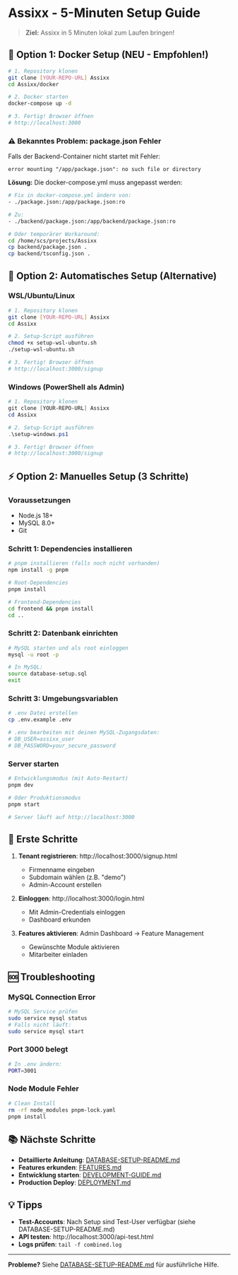 # Assixx - 5-Minuten Setup Guide

> **Ziel:** Assixx in 5 Minuten lokal zum Laufen bringen!

## 🐳 Option 1: Docker Setup (NEU - Empfohlen!)

```bash
# 1. Repository klonen
git clone [YOUR-REPO-URL] Assixx
cd Assixx/docker

# 2. Docker starten
docker-compose up -d

# 3. Fertig! Browser öffnen
# http://localhost:3000
```

### ⚠️ Bekanntes Problem: package.json Fehler

Falls der Backend-Container nicht startet mit Fehler:

```
error mounting "/app/package.json": no such file or directory
```

**Lösung:** Die docker-compose.yml muss angepasst werden:

```bash
# Fix in docker-compose.yml ändern von:
- ./package.json:/app/package.json:ro

# Zu:
- ./backend/package.json:/app/backend/package.json:ro

# Oder temporärer Workaround:
cd /home/scs/projects/Assixx
cp backend/package.json .
cp backend/tsconfig.json .
```

## 🚀 Option 2: Automatisches Setup (Alternative)

### WSL/Ubuntu/Linux

```bash
# 1. Repository klonen
git clone [YOUR-REPO-URL] Assixx
cd Assixx

# 2. Setup-Script ausführen
chmod +x setup-wsl-ubuntu.sh
./setup-wsl-ubuntu.sh

# 3. Fertig! Browser öffnen
# http://localhost:3000/signup
```

### Windows (PowerShell als Admin)

```powershell
# 1. Repository klonen
git clone [YOUR-REPO-URL] Assixx
cd Assixx

# 2. Setup-Script ausführen
.\setup-windows.ps1

# 3. Fertig! Browser öffnen
# http://localhost:3000/signup
```

## ⚡ Option 2: Manuelles Setup (3 Schritte)

### Voraussetzungen

- Node.js 18+
- MySQL 8.0+
- Git

### Schritt 1: Dependencies installieren

```bash
# pnpm installieren (falls noch nicht vorhanden)
npm install -g pnpm

# Root-Dependencies
pnpm install

# Frontend-Dependencies
cd frontend && pnpm install
cd ..
```

### Schritt 2: Datenbank einrichten

```bash
# MySQL starten und als root einloggen
mysql -u root -p

# In MySQL:
source database-setup.sql
exit
```

### Schritt 3: Umgebungsvariablen

```bash
# .env Datei erstellen
cp .env.example .env

# .env bearbeiten mit deinen MySQL-Zugangsdaten:
# DB_USER=assixx_user
# DB_PASSWORD=your_secure_password
```

### Server starten

```bash
# Entwicklungsmodus (mit Auto-Restart)
pnpm dev

# Oder Produktionsmodus
pnpm start

# Server läuft auf http://localhost:3000
```

## 🎯 Erste Schritte

1. **Tenant registrieren**: http://localhost:3000/signup.html

   - Firmenname eingeben
   - Subdomain wählen (z.B. "demo")
   - Admin-Account erstellen

2. **Einloggen**: http://localhost:3000/login.html

   - Mit Admin-Credentials einloggen
   - Dashboard erkunden

3. **Features aktivieren**: Admin Dashboard → Feature Management
   - Gewünschte Module aktivieren
   - Mitarbeiter einladen

## 🆘 Troubleshooting

### MySQL Connection Error

```bash
# MySQL Service prüfen
sudo service mysql status
# Falls nicht läuft:
sudo service mysql start
```

### Port 3000 belegt

```bash
# In .env ändern:
PORT=3001
```

### Node Module Fehler

```bash
# Clean Install
rm -rf node_modules pnpm-lock.yaml
pnpm install
```

## 📚 Nächste Schritte

- **Detaillierte Anleitung**: [DATABASE-SETUP-README.md](./DATABASE-SETUP-README.md)
- **Features erkunden**: [FEATURES.md](./FEATURES.md)
- **Entwicklung starten**: [DEVELOPMENT-GUIDE.md](./DEVELOPMENT-GUIDE.md)
- **Production Deploy**: [DEPLOYMENT.md](./DEPLOYMENT.md)

## 💡 Tipps

- **Test-Accounts**: Nach Setup sind Test-User verfügbar (siehe DATABASE-SETUP-README.md)
- **API testen**: http://localhost:3000/api-test.html
- **Logs prüfen**: `tail -f combined.log`

---

**Probleme?** Siehe [DATABASE-SETUP-README.md](./DATABASE-SETUP-README.md) für ausführliche Hilfe.
